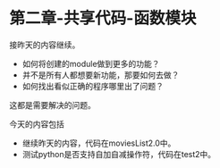 # 第二章-共享代码-函数模块

接昨天的内容继续。  


+ 如何将创建的module做到更多的功能？
+ 并不是所有人都想要新功能，那要如何去做？
+ 如何找出看似正确的程序哪里出了问题？

这都是需要解决的问题。

今天的内容包括

+ 继续昨天的内容，代码在moviesList2.0中。
+ 测试python是否支持自加自减操作符，代码在test2中。